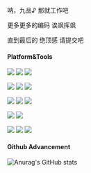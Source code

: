 呐，九品♪ 那就工作吧

更多更多的编码 诶飒挥飒

直到最后的 绝顶感 请提交吧

#### Platform&Tools

[![](https://img.shields.io/badge/-Rust-000000?style=flat-square&logo=rust&logoColor=white)](https://www.rust-lang.org/)
[![](https://img.shields.io/badge/-Iced-000000?style=flat-square&logo=iced&logoColor=white)](https://iced.rs/)
[![](https://img.shields.io/badge/-mdBook-000000?style=flat-square&logo=mdbook&logoColor=white)](https://rust-lang.github.io/mdBook/)

[![](https://img.shields.io/badge/Firefox-110.0beta-E02950?style=flat-square&logo=firefox&logoColor=ffffff)](https://www.firefox.com)
[![](https://img.shields.io/badge/OS-Manjaro-37c860?style=flat-square&logo=manjaro&logoColor=ffffff)](https://manjaro.org/)
[![](https://img.shields.io/badge/Windows-11-0290EE?style=flat-square&logo=microsoft&logoColor=ffffff)](https://www.microsoft.com/windows/get-windows-11)

[![](https://img.shields.io/badge/-Visual%20Studio%20Code-007ACC?style=flat-square&logo=Visual%20Studio%20Code&logoColor=white)](https://code.visualstudio.com/)
[![](https://img.shields.io/badge/-Node.js-43853d?style=flat-square&logo=node.js&logoColor=ffffff)](https://nodejs.org/)
[![](https://img.shields.io/badge/-Git-f05032?style=flat-square&logo=git&logoColor=white)](https://git-scm.com/)

[![](https://img.shields.io/badge/-TypeScript-3178c6?style=flat-square&logo=typescript&logoColor=white)](https://www.typescriptlang.org/)
[![](https://img.shields.io/badge/-Webassembly-654ff0?style=flat-square&logo=webassembly&logoColor=white)](https://webassembly.org/)

[![](https://img.shields.io/badge/-Blog-66a28f?style=flat-square&logo=hexo&logoColor=ffffff)](https://jiupinx.github.io/)
[![](https://img.shields.io/badge/Steam-232361?logo=Steam&style=flat-square)](https://steamcommunity.com/id/jiupinx/)
[![](https://img.shields.io/badge/-GitHub-161b22?style=flat-square&logo=github&logoColor=white)](https://github.com/JiuPinX/)

#### Github Advancement

![Anurag's GitHub stats](https://github-readme-stats.vercel.app/api?username=jiupinx&show_icons=true&custom_title=JiuPinX%20Lv%2E49&theme=transparent)
